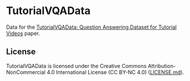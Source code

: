 # TutorialVQAData
Data for the [TutorialVQAData: Question Answering Dataset for Tutorial Videos](https://arxiv.org/pdf/1912.01046.pdf) paper.

## License
TutorialVQAData is licensed under the Creative Commons Attribution-NonCommercial 4.0 International License (CC BY-NC 4.0) ([LICENSE.md](LICENSE.md)).
